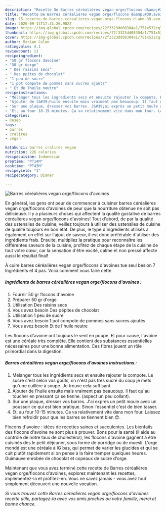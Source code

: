 ```yaml
---
description: "Recette De Barres céréalières vegan orge/flocons d&amp;#39;avoines"
title: "Recette De Barres céréalières vegan orge/flocons d&amp;#39;avoines"
slug: 75-recette-de-barres-cerealieres-vegan-orge-flocons-d-and-39-avoines
date: 2020-09-14T17:31:26.902Z
image: https://img-global.cpcdn.com/recipes/72f3323dd08304a1/751x532cq70/barres-cerealieres-vegan-orgeflocons-davoines-photo-principale-de-la-recette.jpg
thumbnail: https://img-global.cpcdn.com/recipes/72f3323dd08304a1/751x532cq70/barres-cerealieres-vegan-orgeflocons-davoines-photo-principale-de-la-recette.jpg
cover: https://img-global.cpcdn.com/recipes/72f3323dd08304a1/751x532cq70/barres-cerealieres-vegan-orgeflocons-davoines-photo-principale-de-la-recette.jpg
author: Marian Colon
ratingvalue: 4.1
reviewcount: 11
recipeingredient:
- "50 gr flocons davoine"
- "50 gr dorge"
- " Des raisins secs"
- " Des ppites de chocolat"
- "1 peu de sucre"
- "1 pot compote de pommes sans sucres ajouts"
- " Et de lhuile neutre"
recipeinstructions:
- "Mélanger tous les ingrédients secs et ensuite rajouter la compote. Le sucre c&#39;est selon vos goûts, on n&#39;est pas très sucré du coup je mets qu&#39;une cuillère à soupe. Je trouve cela suffisant."
- "Ajouter de l&#39;huile ensuite mais vraiment pas beaucoup. Il faut qu&#39;au toucher en pressant ça se tienne. (aspect un peu collant)."
- "Sur une plaque, dresser vos barres. J&#39;ai exprès un petit moule avec un poussoir ce qui est bien pratique. Sinon l&#39;essentiel c&#39;est de bien tasser."
- "Et, au four 10-15 minutes. Ça va relativement vite dans mon four. Laissez bien refroidir pour que les barres se tiennent bien 😊."
categories:
- Resep
tags:
- barres
- cralires
- vegan

katakunci: barres cralires vegan 
nutrition: 226 calories
recipecuisine: Indonesian
preptime: "PT14M"
cooktime: "PT43M"
recipeyield: "1"
recipecategory: Dinner

---
```



![Barres céréalières vegan orge/flocons d&#39;avoines](https://img-global.cpcdn.com/recipes/72f3323dd08304a1/751x532cq70/barres-cerealieres-vegan-orgeflocons-davoines-photo-principale-de-la-recette.jpg)

En général, les gens ont peur de commencer à cuisiner barres céréalières vegan orge/flocons d&#39;avoines de peur que la nourriture obtenue ne soit pas délicieuse. Il y a plusieurs choses qui affectent la qualité gustative de barres céréalières vegan orge/flocons d&#39;avoines! Tout d'abord, de par la qualité des ustensiles de cuisine, veillez toujours à utiliser des ustensiles de cuisine de qualité toujours en bon état. De plus, le type d'ingrédients utilisés a également un effet sur l'ajout de saveur, il est donc préférable d'utiliser des ingrédients frais. Ensuite, multipliez la pratique pour reconnaître les différentes saveurs de la cuisine, profitez de chaque étape de la cuisine de tout votre cœur, car la sensation d'être excité, calme et non pressé affecte aussi le résultat final!

<!--inarticleads1-->

À cuire barres céréalières vegan orge/flocons d&#39;avoines tue seul besion 7 Ingrédients et 4 pas. Voici comment vous faire cette.

##### Ingrédients de barres céréalières vegan orge/flocons d&#39;avoines :

1. Fournir 50 gr flocons d&#39;avoine
1. Préparer 50 gr d&#39;orge
1. Utilisation  Des raisins secs
1. Vous avez besoin  Des pépites de chocolat
1. Utilisation 1 peu de sucre
1. Vous avez besoin 1 pot compote de pommes sans sucres ajoutés
1. Vous avez besoin  Et de l&#39;huile neutre


Les flocons d&#39;avoine ont toujours le vent en poupe. Et pour cause, l&#39;avoine est une céréale très complète. Elle contient des substances essentielles nécessaires pour une bonne alimentation. Ces fibres jouent un rôle primordial dans la digestion. 

<!--inarticleads2-->

##### Barres céréalières vegan orge/flocons d&#39;avoines instructions :

1. Mélanger tous les ingrédients secs et ensuite rajouter la compote. Le sucre c&#39;est selon vos goûts, on n&#39;est pas très sucré du coup je mets qu&#39;une cuillère à soupe. Je trouve cela suffisant.
1. Ajouter de l&#39;huile ensuite mais vraiment pas beaucoup. Il faut qu&#39;au toucher en pressant ça se tienne. (aspect un peu collant).
1. Sur une plaque, dresser vos barres. J&#39;ai exprès un petit moule avec un poussoir ce qui est bien pratique. Sinon l&#39;essentiel c&#39;est de bien tasser.
1. Et, au four 10-15 minutes. Ça va relativement vite dans mon four. Laissez bien refroidir pour que les barres se tiennent bien 😊.


Flocons d&#39;avoine : idées de recettes saines et succulentes. Les bienfaits des flocons d&#39;avoine ne sont plus à prouver. Bons pour la santé (il aide au contrôle de notre taux de cholestérol), les flocons d&#39;avoine gagnent à être cuisinés dès le petit déjeuner, sous forme de porridge ou de muesli. L&#39;orge mondé est une céréale à IG bas, qui permet de varier les glucides et qui se cuit plutôt rapidement si on pense à la faire tremper quelques heures. Guimauve enrobée de chocolat et copeaux de sucre d&#39;orge. 

<!--inarticleads1-->

<p>
Maintenant que vous avez terminé cette recette de Barres céréalières vegan orge/flocons d&#39;avoines, explorez maintenant les recettes, implémentez-la et profitez-en. Vous ne savez jamais - vous avez tout simplement découvert une nouvelle vocation.
</p>

<p>
<i>Si vous trouvez cette Barres céréalières vegan orge/flocons d&#39;avoines recette utile, partagez-la avec vos amis proches ou votre famille, merci et bonne chance.</i>
</p>
